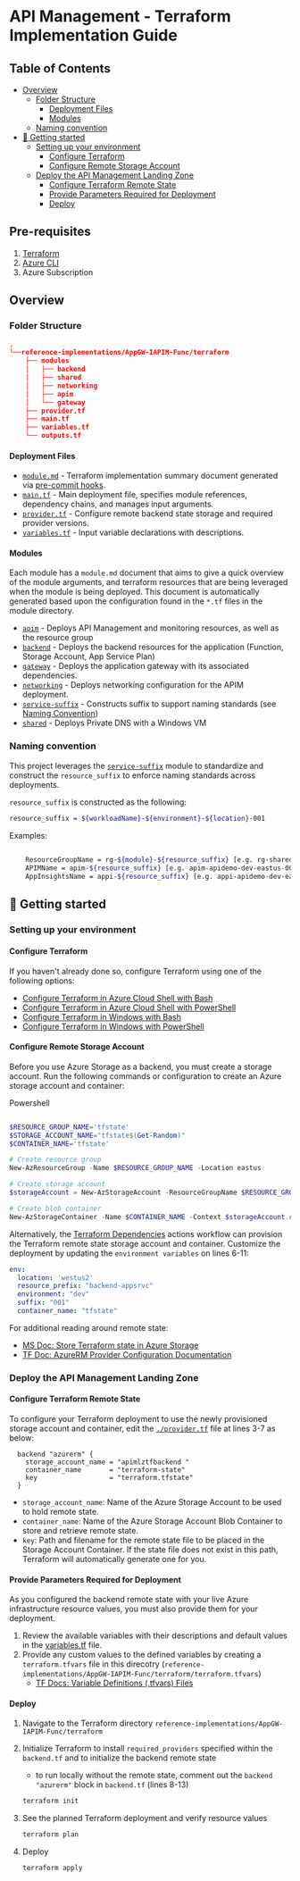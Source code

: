 # API Management - Terraform Implementation Guide

## Table of Contents

- [Overview](#overview)
  * [Folder Structure](#folder-structure)
    + [Deployment Files](#deployment-files)
    + [Modules](#modules)
  * [Naming convention](#naming-convention)
- [:rocket: Getting started](#-rocket--getting-started)
  * [Setting up your environment](#setting-up-your-environment)
    + [Configure Terraform](#configure-terraform)
    + [Configure Remote Storage Account](#configure-remote-storage-account)
  * [Deploy the API Management Landing Zone](#deploy-the-api-management-landing-zone)
    + [Configure Terraform Remote State](#configure-terraform-remote-state)
    + [Provide Parameters Required for Deployment](#provide-parameters-required-for-deployment)
    + [Deploy](#deploy)

## Pre-requisites

1. [Terraform](#configure-terraform)
1. [Azure CLI](https://docs.microsoft.com/en-us/cli/azure/install-azure-cli)
1. Azure Subscription

## Overview

### Folder Structure

```json
.
└──reference-implementations/AppGW-IAPIM-Func/terraform
    ├── modules
    │   ├── backend
    │   ├── shared
    │   ├── networking
    │   ├── apim
    │   └── gateway
    ├── provider.tf
    ├── main.tf
    ├── variables.tf
    └── outputs.tf

```

#### Deployment Files

* [`module.md`](./module.md) - Terraform implementation summary document generated via [pre-commit hooks](../../../.pre-commit-config.yaml).
* [`main.tf`](./main.tf) - Main deployment file, specifies module references, dependency chains, and manages input arguments.
* [`provider.tf`](./provider.tf) - Configure remote backend state storage and required provider versions.
* [`variables.tf`](./variables.tf) - Input variable declarations with descriptions.

#### Modules

Each module has a `module.md` document that aims to give a quick overview of the module arguments, and terraform resources that are being leveraged when the module is being deployed.
This document is automatically generated based upon the configuration found in the `*.tf` files in the module directory.

* [`apim`](./modules/apim/module.md) - Deploys API Management and monitoring resources, as well as the resource group
* [`backend`](./modules/backend/module.md) - Deploys the backend resources for the application (Function, Storage Account, App Service Plan)
* [`gateway`](./modules/gateway/module.md) - Deploys the application gateway with its associated dependencies.
* [`networking`](./modules/networking/module.md) - Deploys networking configuration for the APIM deployment.
* [`service-suffix`](./modules/service-suffix/module.md) - Constructs suffix to support naming standards (see [Naming Convention](#naming-convention))
* [`shared`](./modules/shared/module.md) - Deploys Private DNS with a Windows VM

### Naming convention

This project leverages the [`service-suffix`](./modules/service-suffix/) module to standardize and construct the `resource_suffix` to enforce naming standards across deployments.

`resource_suffix` is constructed as the following:

```bash
resource_suffix = ${workloadName}-${environment}-${location}-001
```

Examples:

```bash
    
    ResourceGroupName = rg-${module}-${resource_suffix} [e.g. rg-shared-apidemo-dev-eastus-001]
    APIMName = apim-${resource_suffix} [e.g. apim-apidemo-dev-eastus-001]
    AppInsightsName = appi-${resource_suffix} [e.g. appi-apidemo-dev-eastus-001]
```

## :rocket: Getting started

### Setting up your environment

#### Configure Terraform

If you haven't already done so, configure Terraform using one of the following options:

* [Configure Terraform in Azure Cloud Shell with Bash](https://docs.microsoft.com/en-us/azure/developer/terraform/get-started-cloud-shell-bash)
* [Configure Terraform in Azure Cloud Shell with PowerShell](https://docs.microsoft.com/en-us/azure/developer/terraform/get-started-cloud-shell-powershell)
* [Configure Terraform in Windows with Bash](https://docs.microsoft.com/en-us/azure/developer/terraform/get-started-windows-bash)
* [Configure Terraform in Windows with PowerShell](https://docs.microsoft.com/en-us/azure/developer/terraform/get-started-windows-powershell)

#### Configure Remote Storage Account

Before you use Azure Storage as a backend, you must create a storage account.
Run the following commands or configuration to create an Azure storage account and container:

Powershell

```powershell

$RESOURCE_GROUP_NAME='tfstate'
$STORAGE_ACCOUNT_NAME="tfstate$(Get-Random)"
$CONTAINER_NAME='tfstate'

# Create resource group
New-AzResourceGroup -Name $RESOURCE_GROUP_NAME -Location eastus

# Create storage account
$storageAccount = New-AzStorageAccount -ResourceGroupName $RESOURCE_GROUP_NAME -Name $STORAGE_ACCOUNT_NAME -SkuName Standard_LRS -Location eastus -AllowBlobPublicAccess $true

# Create blob container
New-AzStorageContainer -Name $CONTAINER_NAME -Context $storageAccount.context -Permission blob

```

Alternatively, the [Terraform Dependencies](../../../.github/workflows/terraform-dependencies.yml) actions workflow can provision the Terraform remote state storage account and container. Customize the deployment by updating the `environment variables` on lines 6-11:

```yaml
env:
  location: 'westus2'
  resource_prefix: "backend-appsrvc"
  environment: "dev"
  suffix: "001"
  container_name: "tfstate"
```

For additional reading around remote state:

* [MS Doc: Store Terraform state in Azure Storage](https://docs.microsoft.com/en-us/azure/developer/terraform/store-state-in-azure-storage?tabs=azure-cli)
* [TF Doc: AzureRM Provider Configuration Documentation](https://www.terraform.io/language/settings/backends/azurerm)

### Deploy the API Management Landing Zone

#### Configure Terraform Remote State

To configure your Terraform deployment to use the newly provisioned storage account and container, edit the [`./provider.tf`](./provider.tf) file at lines 3-7 as below:

```hcl
  backend "azurerm" {
    storage_account_name = "apimlztfbackend "
    container_name       = "terraform-state"
    key                  = "terraform.tfstate"
  }
```

* `storage_account_name`: Name of the Azure Storage Account to be used to hold remote state.
* `container_name`: Name of the Azure Storage Account Blob Container to store and retrieve remote state.
* `key`: Path and filename for the remote state file to be placed in the Storage Account Container. If the state file does not exist in this path, Terraform will automatically generate one for you.

#### Provide Parameters Required for Deployment

As you configured the backend remote state with your live Azure infrastructure resource values, you must also provide them for your deployment.

1. Review the available variables with their descriptions and default values in the [variables.tf](./variables.tf) file.
2. Provide any custom values to the defined variables by creating a `terraform.tfvars` file in this direcotry (`reference-implementations/AppGW-IAPIM-Func/terraform/terraform.tfvars`)
    * [TF Docs: Variable Definitions (.tfvars) Files](https://www.terraform.io/language/values/variables#variable-definitions-tfvars-files)

#### Deploy

1. Navigate to the Terraform directory `reference-implementations/AppGW-IAPIM-Func/terraform`
1. Initialize Terraform to install `required_providers` specified within the `backend.tf` and to initialize the backend remote state
    * to run locally without the remote state, comment out the `backend "azurerm"` block in `backend.tf` (lines 8-13)

    ```bash
    terraform init
    ```

1. See the planned Terraform deployment and verify resource values

    ```bash
    terraform plan
    ```

1. Deploy

    ```bash
    terraform apply
    ```

